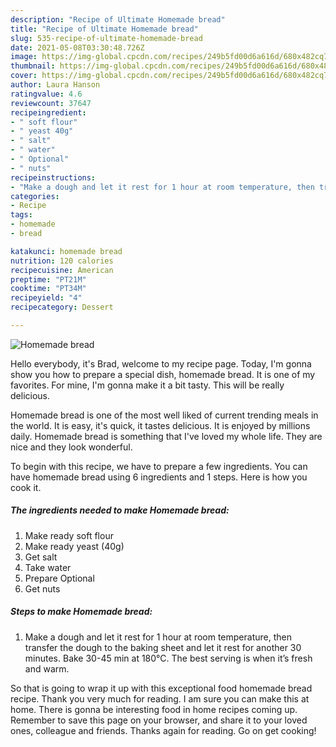 ```yaml
---
description: "Recipe of Ultimate Homemade bread"
title: "Recipe of Ultimate Homemade bread"
slug: 535-recipe-of-ultimate-homemade-bread
date: 2021-05-08T03:30:48.726Z
image: https://img-global.cpcdn.com/recipes/249b5fd00d6a616d/680x482cq70/homemade-bread-recipe-main-photo.jpg
thumbnail: https://img-global.cpcdn.com/recipes/249b5fd00d6a616d/680x482cq70/homemade-bread-recipe-main-photo.jpg
cover: https://img-global.cpcdn.com/recipes/249b5fd00d6a616d/680x482cq70/homemade-bread-recipe-main-photo.jpg
author: Laura Hanson
ratingvalue: 4.6
reviewcount: 37647
recipeingredient:
- " soft flour"
- " yeast 40g"
- " salt"
- " water"
- " Optional"
- " nuts"
recipeinstructions:
- "Make a dough and let it rest for 1 hour at room temperature, then transfer the dough to the baking sheet and let it rest for another 30 minutes. Bake 30-45 min at 180°C. The best serving is when it’s fresh and warm."
categories:
- Recipe
tags:
- homemade
- bread

katakunci: homemade bread 
nutrition: 120 calories
recipecuisine: American
preptime: "PT21M"
cooktime: "PT34M"
recipeyield: "4"
recipecategory: Dessert

---
```



![Homemade bread](https://img-global.cpcdn.com/recipes/249b5fd00d6a616d/680x482cq70/homemade-bread-recipe-main-photo.jpg)

Hello everybody, it's Brad, welcome to my recipe page. Today, I'm gonna show you how to prepare a special dish, homemade bread. It is one of my favorites. For mine, I'm gonna make it a bit tasty. This will be really delicious.



Homemade bread is one of the most well liked of current trending meals in the world. It is easy, it's quick, it tastes delicious. It is enjoyed by millions daily. Homemade bread is something that I've loved my whole life. They are nice and they look wonderful.


To begin with this recipe, we have to prepare a few ingredients. You can have homemade bread using 6 ingredients and 1 steps. Here is how you cook it.

<!--inarticleads1-->

##### The ingredients needed to make Homemade bread:

1. Make ready  soft flour
1. Make ready  yeast (40g)
1. Get  salt
1. Take  water
1. Prepare  Optional
1. Get  nuts




<!--inarticleads2-->

##### Steps to make Homemade bread:

1. Make a dough and let it rest for 1 hour at room temperature, then transfer the dough to the baking sheet and let it rest for another 30 minutes. Bake 30-45 min at 180°C. The best serving is when it’s fresh and warm.




So that is going to wrap it up with this exceptional food homemade bread recipe. Thank you very much for reading. I am sure you can make this at home. There is gonna be interesting food in home recipes coming up. Remember to save this page on your browser, and share it to your loved ones, colleague and friends. Thanks again for reading. Go on get cooking!
